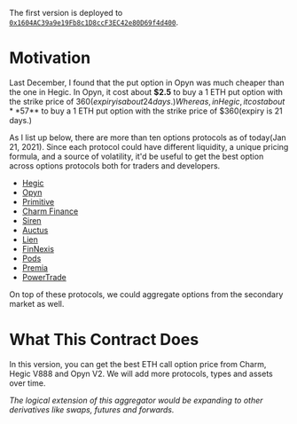 The first version is deployed to [`0x1604AC39a9e19Fb8c1D8ccF3EC42e80D69f4d400`](https://etherscan.io/tx/0x404cf70bda1cca4e7519579c0e601b112eb88b29f2d0df5faa59f43c4ccb83ab).

# Motivation

Last December, I found that the put option in Opyn was much cheaper than the one in Hegic. In Opyn, it cost about **$2.5** to buy a 1 ETH put option with the strike price of $360(expiry is about 24days.) Whereas, in Hegic, it cost about **$57** to buy a 1 ETH put option with the strike price of $360(expiry is 21 days.)

As I list up below, there are more than ten options protocols as of today(Jan 21, 2021). Since each protocol could have different liquidity, a unique pricing formula, and a source of volatility, it'd be useful to get the best option across options protocols both for traders and developers.

- [Hegic](https://www.hegic.co/)
- [Opyn](https;//opyn.co)
- [Primitive](https://primitive.finance/)
- [Charm Finance](https://charm.fi/)
- [Siren](https://sirenmarkets.com/)
- [Auctus](https://app.auctus.org/)
- [Lien](https://lien.finance/)
- [FinNexis](https://finnexus.io/)
- [Pods](https://www.pods.finance/)
- [Premia](https://www.premia.finance/)
- [PowerTrade](https://power.trade/)

On top of these protocols, we could aggregate options from the secondary market as well.

# What This Contract Does

In this version, you can get the best ETH call option price from Charm, Hegic V888 and Opyn V2. We will add more protocols, types and assets over time.

_The logical extension of this aggregator would be expanding to other derivatives like swaps, futures and forwards._
